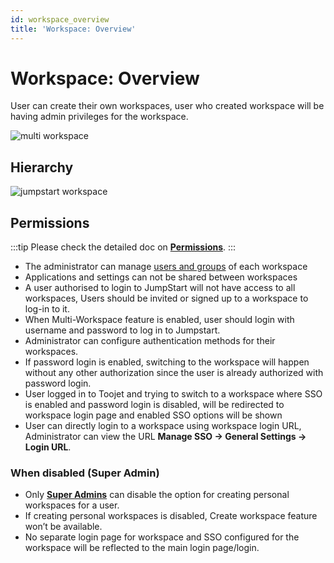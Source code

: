 ```yaml
---
id: workspace_overview
title: 'Workspace: Overview'
---
```


# Workspace: Overview

User can create their own workspaces, user who created workspace will be having admin privileges for the workspace.

<div style={{textAlign: 'center'}}>

<img className="screenshot-full" src="/img/multiworkspace/multiwork2.gif" alt="multi workspace" />

</div>

## Hierarchy

<div style={{textAlign: 'center'}}>

<img className="screenshot-full" src="/img/multiworkspace/jumpstart-workspace.png" alt="jumpstart workspace" />

</div>

## Permissions

:::tip
Please check the detailed doc on **[Permissions](/docs/org-management/permissions)**.
:::

- The administrator can manage [users and groups](/docs/tutorial/manage-users-groups) of each workspace
- Applications and settings can not be shared between workspaces
- A user authorised to login to JumpStart will not have access to all workspaces, Users should be invited or signed up to a workspace to log-in to it.
- When Multi-Workspace feature is enabled, user should login with username and password to log in to Jumpstart.
- Administrator can configure authentication methods for their workspaces.
- If password login is enabled, switching to the workspace will happen without any other authorization since the user is already authorized with password login.
- User logged in to Toojet and trying to switch to a workspace where SSO is enabled and password login is disabled, will be redirected to workspace login page and enabled SSO options will be shown
- User can directly login to a workspace using workspace login URL, Administrator can view the URL **Manage SSO -> General Settings -> Login URL**.

### When disabled (Super Admin)
- Only **[Super Admins](/docs/Enterprise/superadmin#restrict-creation-of-personal-workspace-of-users)** can disable the option for creating personal workspaces for a user.
- If creating personal workspaces is disabled, Create workspace feature won’t be available.
- No separate login page for workspace and SSO configured for the workspace will be reflected to the main login page/login.